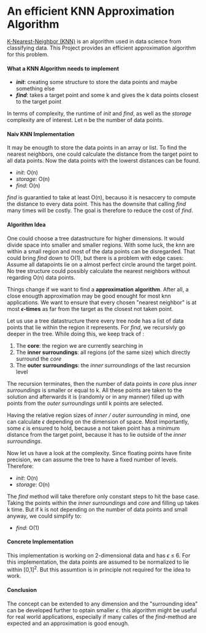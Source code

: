 # An efficient KNN Approximation Algorithm
[K-Nearest-Neighbor (KNN)](https://en.wikipedia.org/wiki/K-nearest_neighbors_algorithm) is an algorithm used in data science from classifying data.
This Project provides an efficient approximation algorithm for this problem.

#### What a KNN Algorithm needs to implement
* ***init***: creating some structure to store the data points and maybe something else
* ***find***: takes a target point and some k and gives the k data points closest to the target point 

In terms of complexity, the runtime of *init* and *find*, as well as the *storage* complexity are of interest.
Let n be the number of data points.

#### Naiv KNN Implementation
It may be enougth to store the data points in an array or list. To find the nearest neighbors, one could calculate the distance from the target point to all data points. Now the data points with the lowerst distances can be found. 

* *init*: O(n)
* *storage*: O(n)
* *find*: O(n)

*find* is guarantied to take at least O(n), becauso it is nesaccery to compute the distance to every data point. This has the downsite that calling *find* many times will be costly. The goal is therefore to reduce the cost of *find*.

#### Algorithm Idea
One could choose a tree datastructure for higher dimensions. It would divide space into smaller and smaller regions. With some luck, the knn are within a small region and most of the data points can be disregarded. That could bring *find* down to O(1), but there is a problem with edge cases: Assume all datapoints lie on a almost perfect circle around the target point. No tree structure could possibly calculate the nearest neighbors without regarding O(n) data points. 

Things change if we want to find a **approximation algorithm**. After all, a close enougth approximation may be good enought for most knn applications.
We want to ensure that every chosen "nearest neighbor" is at most **$\epsilon$-times** as far from the target as the closest not taken point.

Let us use a tree datastructure there every tree node has a list of data points that lie within the region it represents. For *find*, we recursivly go deeper in the tree. While doing this, we keep track of :
1. The **core**: the region we are currently searching in
2. The **inner surroundings**: all regions (of the same size) which directly surround the *core*
3. The **outer surroundings**: the *inner surroundings* of the last recursion level

The recursion terminates, then the number of data points in *core* plus *inner surroundings* is smaller or equal to k. All these points are taken to the solution and afterwards it is (randomly or in any manner) filled up with points from the *outer surroundings* until k points are selected. 

Having the relative region sizes of *inner / outer surrounding* in mind, one can calculate $\epsilon$ depending on the dimension of space. Most importantly, some $\epsilon$ is ensured to hold, because a not taken point has a minimum distance from the target point, because it has to lie outside of the *inner surroundings*.

Now let us have a look at the complexity. Since floating points have finite precision, we can assume the tree to have a fixed number of levels. Therefore:
* *init*: O(n)
* *storage*: O(n)

The *find* method will take therefore only constant steps to hit the base case. Taking the points within the *inner surroundings* and *core* and filling up takes k time. But if k is not depending on the number of data points and small anyway, we could simplify to:
* *find*: O(1)

#### Concrete Implementation
This implementation is working on 2-dimensional data and has $\epsilon$ $\le$ 6. For this implementation, the data points are assumed to be normalized to lie within [0,1]<sup>2</sup>. But this assumtion is in principle not required for the idea to work.

#### Conclusion
The concept can be extended to any dimension and the "surrounding idea" can be developed further to optain smaller $\epsilon$. this algorithm might be useful for real world applications, especially if many calles of the *find*-method are expected and an approximation is good enough.
